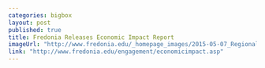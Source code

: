 ```yaml
---
categories: bigbox
layout: post
published: true
title: Fredonia Releases Economic Impact Report
imageUrl: "http://www.fredonia.edu/_homepage_images/2015-05-07_Regional-Impact-chart-summary.jpg"
link: "http://www.fredonia.edu/engagement/economicimpact.asp"
---
```


